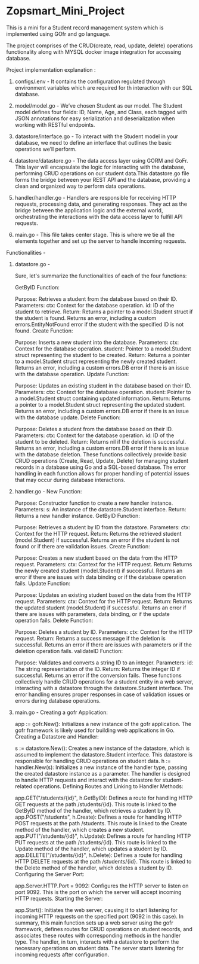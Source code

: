 # Zopsmart_Mini_Project
 
 This is a mini for a Student record management system which is implemented using GOfr and go language.

 The project comprises of the CRUD(create, read, update, delete) operations functionality along with MYSQL docker image integration for accessing database.

 Project implementation explanation :
  1) configs/.env - 
     It contains the configuration regulated through environment variables which are required for th interaction with our SQL database.

  2) model/model.go -
     We’ve chosen Student as our model. The Student model defines four fields: ID, Name, Age, and Class, each tagged with JSON annotations for easy serialization and deserialization when working with RESTful endpoints.

  3) datastore/interface.go -
     To interact with the Student model in your database, we need to define an interface that outlines the basic operations we’ll perform.

  4) datastore/datastore.go -
     The data access layer using GORM and GoFr. This layer will encapsulate the logic for interacting with the database, performing CRUD operations on our student data.This datastore.go file forms the bridge between your REST API and the database, providing a clean and organized way to perform data operations.

  5) handler/handler.go -
     Handlers are responsible for receiving HTTP requests, processing data, and generating responses. They act as the bridge between the application logic and the external world, orchestrating the interactions with the data access layer to fulfill API requests.

  6) main.go -
     This file takes center stage. This is where we tie all the elements together and set up the server to handle incoming requests.

 Functionalities -
  1)  datastore.go - 
 
      Sure, let's summarize the functionalities of each of the four functions:

      GetByID Function:

      Purpose: Retrieves a student from the database based on their ID.
      Parameters:
      ctx: Context for the database operation.
      id: ID of the student to retrieve.
      Return:
      Returns a pointer to a model.Student struct if the student is found.
      Returns an error, including a custom errors.EntityNotFound error if the student with the specified ID is not found.
      Create Function:
 
      Purpose: Inserts a new student into the database.
      Parameters:
      ctx: Context for the database operation.
      student: Pointer to a model.Student struct representing the student to be created.
      Return:
      Returns a pointer to a model.Student struct representing the newly created student.
      Returns an error, including a custom errors.DB error if there is an issue with the database operation.
      Update Function:

      Purpose: Updates an existing student in the database based on their ID.
      Parameters:
      ctx: Context for the database operation.
      student: Pointer to a model.Student struct containing updated information.
      Return:
      Returns a pointer to a model.Student struct representing the updated student.
      Returns an error, including a custom errors.DB error if there is an issue with the database update.
      Delete Function:

      Purpose: Deletes a student from the database based on their ID.
      Parameters:
      ctx: Context for the database operation.
      id: ID of the student to be deleted.
      Return:
      Returns nil if the deletion is successful.
      Returns an error, including a custom errors.DB error if there is an issue with the database deletion.
      These functions collectively provide basic CRUD operations (Create, Read, Update, Delete) for managing student records in a database using Go and a SQL-based database. The error handling in each function allows for proper handling of potential issues that may occur during database interactions.

  2)  handler.go -
      New Function:

      Purpose: Constructor function to create a new handler instance.
      Parameters:
      s: An instance of the datastore.Student interface.
      Return:
      Returns a new handler instance.
      GetByID Function:

      Purpose: Retrieves a student by ID from the datastore.
      Parameters:
      ctx: Context for the HTTP request.
      Return:
      Returns the retrieved student (model.Student) if successful.
      Returns an error if the student is not found or if there are validation issues.
      Create Function:

      Purpose: Creates a new student based on the data from the HTTP request.
      Parameters:
      ctx: Context for the HTTP request.
      Return:
      Returns the newly created student (model.Student) if successful.
      Returns an error if there are issues with data binding or if the database operation fails.
      Update Function:

      Purpose: Updates an existing student based on the data from the HTTP request.
      Parameters:
      ctx: Context for the HTTP request.
      Return:
      Returns the updated student (model.Student) if successful.
      Returns an error if there are issues with parameters, data binding, or if the update operation fails.
      Delete Function:

      Purpose: Deletes a student by ID.
      Parameters:
      ctx: Context for the HTTP request.
      Return:
      Returns a success message if the deletion is successful.
      Returns an error if there are issues with parameters or if the deletion operation fails.
      validateID Function:

      Purpose: Validates and converts a string ID to an integer.
      Parameters:
      id: The string representation of the ID.
      Return:
      Returns the integer ID if successful.
      Returns an error if the conversion fails.
      These functions collectively handle CRUD operations for a student entity in a web server, interacting with a datastore through the datastore.Student interface. The error handling ensures proper responses in case of validation issues or errors during database operations.

  3)  main.go -
      Creating a gofr Application:

      app := gofr.New(): Initializes a new instance of the gofr application. The gofr framework is likely used for building web applications in Go.
      Creating a Datastore and Handler:

      s := datastore.New(): Creates a new instance of the datastore, which is assumed to implement the datastore.Student interface. This datastore is responsible for handling CRUD operations on student data.
      h := handler.New(s): Initializes a new instance of the handler type, passing the created datastore instance as a parameter. The handler is designed to handle HTTP requests and interact with the datastore for student-related operations.
      Defining Routes and Linking to Handler Methods:

      app.GET("/students/{id}", h.GetByID): Defines a route for handling HTTP GET requests at the path /students/{id}. This route is linked to the GetByID method of the handler, which retrieves a student by ID.
      app.POST("/students", h.Create): Defines a route for handling HTTP POST requests at the path /students. This route is linked to the Create method of the handler, which creates a new student.
      app.PUT("/students/{id}", h.Update): Defines a route for handling HTTP PUT requests at the path /students/{id}. This route is linked to the Update method of the handler, which updates a student by ID.
      app.DELETE("/students/{id}", h.Delete): Defines a route for handling HTTP DELETE requests at the path /students/{id}. This route is linked to the Delete method of the handler, which deletes a student by ID.
      Configuring the Server Port:

      app.Server.HTTP.Port = 9092: Configures the HTTP server to listen on port 9092. This is the port on which the server will accept incoming HTTP requests.
      Starting the Server:

      app.Start(): Initiates the web server, causing it to start listening for incoming HTTP requests on the specified port (9092 in this case).
      In summary, this main function sets up a web server using the gofr framework, defines routes for CRUD operations on student records, and associates these routes with corresponding methods in the handler type. The handler, in turn, interacts with a datastore to perform the necessary operations on student data. The server starts listening for incoming requests after configuration.
    
    

